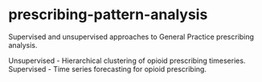 # prescribing-pattern-analysis

Supervised and unsupervised approaches to General Practice prescribing analysis.

Unsupervised - Hierarchical clustering of opioid prescribing timeseries.
Supervised - Time series forecasting for opioid prescribing.